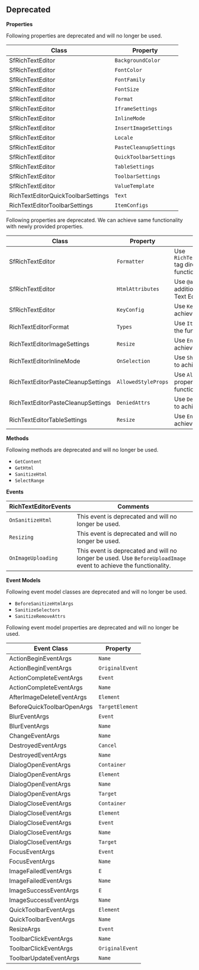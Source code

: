 ## Deprecated

**Properties**

Following properties are deprecated and will no longer be used.

| Class | Property |
|-----|-----|
| SfRichTextEditor | `BackgroundColor` |
| SfRichTextEditor | `FontColor` |
| SfRichTextEditor | `FontFamily` |
| SfRichTextEditor | `FontSize` |
| SfRichTextEditor | `Format` |
| SfRichTextEditor | `IframeSettings` |
| SfRichTextEditor | `InlineMode` |
| SfRichTextEditor | `InsertImageSettings` |
| SfRichTextEditor | `Locale` |
| SfRichTextEditor | `PasteCleanupSettings` |
| SfRichTextEditor | `QuickToolbarSettings` |
| SfRichTextEditor | `TableSettings` |
| SfRichTextEditor | `ToolbarSettings` |
| SfRichTextEditor | `ValueTemplate` |
| RichTextEditorQuickToolbarSettings | `Text` |
| RichTextEditorToolbarSettings | `ItemConfigs` |

Following properties are deprecated. We can achieve same functionality with newly provided properties.

| Class | Property | Comments |
|-----|-----|-----|
| SfRichTextEditor | `Formatter` | Use `RichTextEditorMarkdownOptions` tag directive to achieve the functionality. |
| SfRichTextEditor | `HtmlAttributes` | Use `@attributes` to set additional attributes for Rich Text Editor element. |
| SfRichTextEditor | `KeyConfig` | Use `KeyConfigure` property to achieve the functionality. |
| RichTextEditorFormat | `Types` | Use `Items` property to achieve the functionality. |
| RichTextEditorImageSettings | `Resize` | Use `EnableResize` property to achieve the functionality. |
| RichTextEditorInlineMode | `OnSelection` | Use `ShowOnSelection` property to achieve the functionality. |
| RichTextEditorPasteCleanupSettings | `AllowedStyleProps` | Use `AllowedStyleProperties` property to achieve the functionality. |
| RichTextEditorPasteCleanupSettings | `DeniedAttrs` | Use `DeniedAttributes` property to achieve the functionality. |
| RichTextEditorTableSettings | `Resize` | Use `EnableResize` property to achieve the functionality. |

**Methods**

Following methods are deprecated and will no longer be used.

- `GetContent`
- `GetHtml`
- `SanitizeHtml`
- `SelectRange`

**Events**

RichTextEditorEvents | Comments
-----|-----
`OnSanitizeHtml` | This event is deprecated and will no longer be used.
`Resizing` | This event is deprecated and will no longer be used.
`OnImageUploading` | This event is deprecated and will no longer be used. Use `BeforeUploadImage` event to achieve the functionality.

**Event Models**

Following event model classes are deprecated and will no longer be used.

- `BeforeSanitizeHtmlArgs`
- `SanitizeSelectors`
- `SanitizeRemoveAttrs`

Following event model properties are deprecated and will no longer be used.

| Event Class | Property |
|-----|-----|
| ActionBeginEventArgs | `Name` |
| ActionBeginEventArgs | `OriginalEvent` |
| ActionCompleteEventArgs | `Event` |
| ActionCompleteEventArgs | `Name` |
| AfterImageDeleteEventArgs | `Element` |
| BeforeQuickToolbarOpenArgs | `TargetElement` |
| BlurEventArgs | `Event` |
| BlurEventArgs | `Name` |
| ChangeEventArgs | `Name` |
| DestroyedEventArgs | `Cancel` |
| DestroyedEventArgs | `Name` |
| DialogOpenEventArgs | `Container` |
| DialogOpenEventArgs | `Element` |
| DialogOpenEventArgs | `Name` |
| DialogOpenEventArgs | `Target` |
| DialogCloseEventArgs | `Container` |
| DialogCloseEventArgs | `Element` |
| DialogCloseEventArgs | `Event` |
| DialogCloseEventArgs | `Name` |
| DialogCloseEventArgs | `Target` |
| FocusEventArgs | `Event` |
| FocusEventArgs | `Name` |
| ImageFailedEventArgs | `E` |
| ImageFailedEventArgs | `Name` |
| ImageSuccessEventArgs | `E` |
| ImageSuccessEventArgs | `Name` |
| QuickToolbarEventArgs | `Element` |
| QuickToolbarEventArgs | `Name` |
| ResizeArgs | `Event` |
| ToolbarClickEventArgs | `Name` |
| ToolbarClickEventArgs | `OriginalEvent` |
| ToolbarUpdateEventArgs | `Name` |

